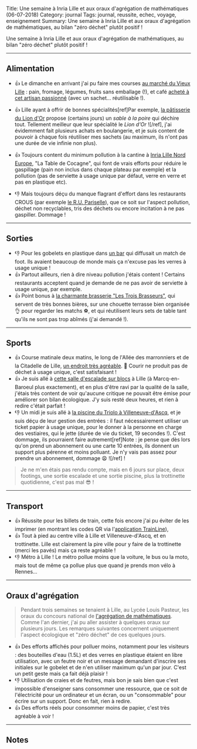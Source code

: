 Title: Une semaine à Inria Lille et aux oraux d'agrégation de mathématiques (06-07-2018)
Category: journal
Tags: journal, reussite, echec, voyage, enseignement
Summary: Une semaine à Inria Lille et aux oraux d'agrégation de mathématiques, au bilan "zéro déchet" plutôt positif !

Une semaine à Inria Lille et aux oraux d'agrégation de mathématiques, au bilan "zéro déchet" plutôt positif !

---

## Alimentation

- :+1: Le dimanche en arrivant j'ai pu faire mes courses [au marché du Vieux Lille](https://www.lille.fr/Nos-equipements/Marche-du-Vieux-Lille) : pain, fromage, légumes, fruits sans emballage (!), et café [acheté à cet artisan passionné](https://www.lefoudugrain.com/) (avec un sachet… réutilisable !).
- :+1: Lille ayant à offrir de bonnes spécialités[ref]Par exemple, [la pâtisserie du Lion d'Or](https://goo.gl/maps/1F3bDkAq6782) propose (certains jours) un *sable à la poire* qui déchire tout. Tellement meilleur que leur spécialité le *Lion d'Or* ![/ref], j'ai évidemment fait plusieurs achats en boulangerie, et je suis content de pouvoir à chaque fois réutiliser mes sachets (au maximum, ils n'ont pas une durée de vie infinie non plus).

- :+1: Toujours content du minimum pollution à la cantine à [Inria Lille Nord Europe](https://www.inria.fr/centre/lille), "La Table de Cocagne", qui font de vrais efforts pour réduire le gaspillage (pain non inclus dans chaque plateau par exemple) et la pollution (pas de serviette à usage unique par défaut, verre en verre et pas en plastique etc).
- :-1: Mais toujours déçu du manque flagrant d'effort dans les restaurants CROUS (par exemple [le R.U. Pariselle](http://www.crous-lille.fr/restaurant/r-u-pariselle-lille-i/)), que ce soit sur l'aspect pollution, déchet non recyclables, tris des déchets ou encore incitation à ne pas gaspiller. Dommage !

---

## Sorties

- :-1: Pour les gobelets en plastique dans [un bar](https://www.google.fr/maps/place/Pub+Mac+Ewan's/@50.628514,3.0563199,17z/) qui diffusait un match de foot. Ils avaient beaucoup de monde mais ça n'excuse pas les verres à usage unique !
- :+1: Partout ailleurs, rien à dire niveau pollution j'étais content ! Certains restaurants acceptent quand je demande de ne pas avoir de serviette à usage unique, par exemple.
- :+1: Point bonus à [la charmante brasserie "Les Trois Brasseurs"](https://restaurants.3brasseurs.com/fr/s/brasseurs/lille/455), qui servent de très bonnes bières, sur une chouette terrasse bien organisée :ok_hand: pour regarder les matchs ⚽, et qui réutilisent leurs sets de table tant qu'ils ne sont pas trop abîmés (j'ai demandé !).

---

## Sports

- :+1: Course matinale deux matins, le long de l'Allée des marronniers et de la Citadelle de Lille, [un endroit très agréable](https://goo.gl/maps/1n1PqZWE1mq). :running: Courir ne produit pas de déchet à usage unique, c'est satisfaisant !
- :+1: Je suis allé à [cette salle d'escalade sur blocs](https://www.blockout.fr/bo-lille) à Lille (à Marcq-en-Baroeul plus exactement), et en plus d'être ravi par la qualité de la salle, j'étais très content de voir qu'aucune critique ne pouvait être émise pour améliorer son bilan écologique. J'y suis resté deux heures, et rien à redire c'était parfait !
- :-1: Un midi je suis allé à [la piscine du Triolo à Villeneuve-d'Ascq](https://www.villeneuvedascq.fr/horaires_piscines.html), et je suis déçu de leur gestion des entrées : il faut nécessairement utiliser un ticket papier à usage unique, pour le donner à la personne en charge des vestiaires, qui le jette (durée de vie du ticket, 19 secondes !). C'est dommage, ils pourraient faire autrement[ref]Note : je pense que dès lors qu'on prend un abonnement ou une carte 10 entrées, ils donnent un support plus pérenne et moins polluant. Je n'y vais pas assez pour prendre un abonnement, dommage 😩 ![/ref] !

> Je ne m'en étais pas rendu compte, mais en 6 jours sur place, deux footings, une sortie escalade et une sortie piscine, plus la trottinette quotidienne, c'est pas mal 😎 !

---

## Transport

- :+1: Réussite pour les billets de train, cette fois encore j'ai pu éviter de les imprimer (en montrant les codes QR via l'[application TrainLine](https://www.trainline.fr/)),
- :+1: Tout à pied au centre ville à Lille et Villeneuve-d'Ascq, et en trottinette. Lille est clairement la pire ville pour y faire de la trottinette (merci les pavés) mais ça reste agréable !
- :-1: Métro à Lille ! Le métro pollue moins que la voiture, le bus ou la moto, mais tout de même ça pollue plus que quand je prends mon vélo à Rennes…

---

## Oraux d'agrégation
> Pendant trois semaines se tenaient à Lille, au Lycée Louis Pasteur, les oraux du concours national de [l'agrégation de mathématiques](http://agreg.org/).
> Comme l'an dernier, j'ai pu aller assister à quelques oraux sur plusieurs jours.
> Les remarques suivantes concernent uniquement l'aspect écologique et "zéro déchet" de ces quelques jours.

- :+1: Des efforts affichés pour polluer moins, notamment pour les visiteurs : des bouteilles d'eau (1.5L) et des verres en plastique étaient en libre utilisation, avec un feutre noir et un message demandant d'inscrire ses initiales sur le gobelet et de n'en utiliser maximum qu'un par jour. C'est un petit geste mais ça fait déjà plaisir !
- :-1: Utilisation de craies et de feutres, mais bon je sais bien que c'est impossible d'enseigner sans consommer une ressource, que ce soit de l'électricité pour un ordinateur et un écran, ou un "consommable" pour écrire sur un support. Donc en fait, rien à redire.
- :+1: Des efforts réels pour consommer moins de papier, c'est très agréable à voir !

---

## Notes
